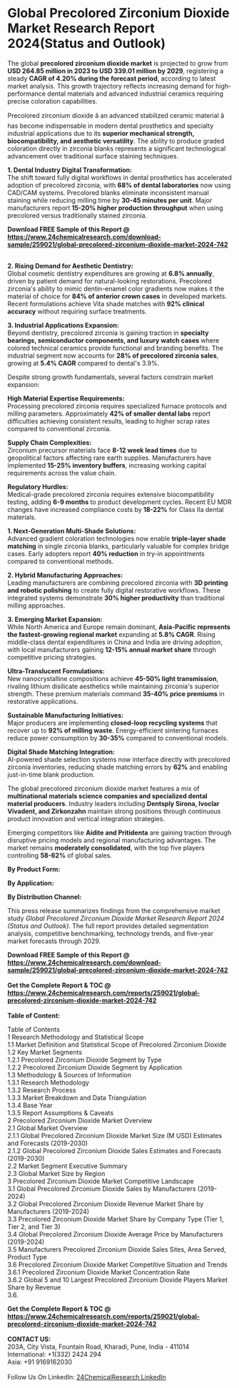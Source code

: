 <h1>Global Precolored Zirconium Dioxide Market Research Report 2024(Status and Outlook)</h1><p>The global <strong>precolored zirconium dioxide market</strong> is projected to grow from <strong>USD 264.85 million in 2023 to USD 339.01 million by 2029</strong>, registering a steady <strong>CAGR of 4.20% during the forecast period</strong>, according to latest market analysis. This growth trajectory reflects increasing demand for high-performance dental materials and advanced industrial ceramics requiring precise coloration capabilities.</p><p>Precolored zirconium dioxide â an advanced stabilized ceramic material â has become indispensable in modern dental prosthetics and specialty industrial applications due to its <strong>superior mechanical strength, biocompatibility, and aesthetic versatility</strong>. The ability to produce graded coloration directly in zirconia blanks represents a significant technological advancement over traditional surface staining techniques.</p><p><strong>1. Dental Industry Digital Transformation:</strong><br>
The shift toward fully digital workflows in dental prosthetics has accelerated adoption of precolored zirconia, with <strong>68% of dental laboratories</strong> now using CAD/CAM systems. Precolored blanks eliminate inconsistent manual staining while reducing milling time by <strong>30-45 minutes per unit</strong>. Major manufacturers report <strong>15-20% higher production throughput</strong> when using precolored versus traditionally stained zirconia.</p><div><b>Download FREE Sample of this Report @ 
            <a href="https://www.24chemicalresearch.com/download-sample/259021/global-precolored-zirconium-dioxide-market-2024-742">
            https://www.24chemicalresearch.com/download-sample/259021/global-precolored-zirconium-dioxide-market-2024-742</a></b></div><br><p><strong>2. Rising Demand for Aesthetic Dentistry:</strong><br>
Global cosmetic dentistry expenditures are growing at <strong>6.8% annually</strong>, driven by patient demand for natural-looking restorations. Precolored zirconia's ability to mimic dentin-enamel color gradients now makes it the material of choice for <strong>84% of anterior crown cases</strong> in developed markets. Recent formulations achieve Vita shade matches with <strong>92% clinical accuracy</strong> without requiring surface treatments.</p><p><strong>3. Industrial Applications Expansion:</strong><br>
Beyond dentistry, precolored zirconia is gaining traction in <strong>specialty bearings, semiconductor components, and luxury watch cases</strong> where colored technical ceramics provide functional and branding benefits. The industrial segment now accounts for <strong>28% of precolored zirconia sales</strong>, growing at <strong>5.4% CAGR</strong> compared to dental's 3.9%.</p><p>Despite strong growth fundamentals, several factors constrain market expansion:</p><p><strong>High Material Expertise Requirements:</strong><br>
    Processing precolored zirconia requires specialized furnace protocols and milling parameters. Approximately <strong>42% of smaller dental labs</strong> report difficulties achieving consistent results, leading to higher scrap rates compared to conventional zirconia.</p><p><strong>Supply Chain Complexities:</strong><br>
    Zirconium precursor materials face <strong>8-12 week lead times</strong> due to geopolitical factors affecting rare earth supplies. Manufacturers have implemented <strong>15-25% inventory buffers</strong>, increasing working capital requirements across the value chain.</p><p><strong>Regulatory Hurdles:</strong><br>
    Medical-grade precolored zirconia requires extensive biocompatibility testing, adding <strong>6-9 months</strong> to product development cycles. Recent EU MDR changes have increased compliance costs by <strong>18-22%</strong> for Class IIa dental materials.</p><p><strong>1. Next-Generation Multi-Shade Solutions:</strong><br>
Advanced gradient coloration technologies now enable <strong>triple-layer shade matching</strong> in single zirconia blanks, particularly valuable for complex bridge cases. Early adopters report <strong>40% reduction</strong> in try-in appointments compared to conventional methods.</p><p><strong>2. Hybrid Manufacturing Approaches:</strong><br>
Leading manufacturers are combining precolored zirconia with <strong>3D printing and robotic polishing</strong> to create fully digital restorative workflows. These integrated systems demonstrate <strong>30% higher productivity</strong> than traditional milling approaches.</p><p><strong>3. Emerging Market Expansion:</strong><br>
While North America and Europe remain dominant, <strong>Asia-Pacific represents the fastest-growing regional market</strong> expanding at <strong>5.8% CAGR</strong>. Rising middle-class dental expenditures in China and India are driving adoption, with local manufacturers gaining <strong>12-15% annual market share</strong> through competitive pricing strategies.</p><p><strong>Ultra-Translucent Formulations:</strong><br>
    New nanocrystalline compositions achieve <strong>45-50% light transmission</strong>, rivaling lithium disilicate aesthetics while maintaining zirconia's superior strength. These premium materials command <strong>35-40% price premiums</strong> in restorative applications.</p><p><strong>Sustainable Manufacturing Initiatives:</strong><br>
    Major producers are implementing <strong>closed-loop recycling systems</strong> that recover up to <strong>92% of milling waste</strong>. Energy-efficient sintering furnaces reduce power consumption by <strong>30-35%</strong> compared to conventional models.</p><p><strong>Digital Shade Matching Integration:</strong><br>
    AI-powered shade selection systems now interface directly with precolored zirconia inventories, reducing shade matching errors by <strong>62%</strong> and enabling just-in-time blank production.</p><p>The global precolored zirconium dioxide market features a mix of <strong>multinational materials science companies and specialized dental material producers</strong>. Industry leaders including <strong>Dentsply Sirona, Ivoclar Vivadent, and Zirkonzahn</strong> maintain strong positions through continuous product innovation and vertical integration strategies.</p><p>Emerging competitors like <strong>Aidite and Pritidenta</strong> are gaining traction through disruptive pricing models and regional manufacturing advantages. The market remains <strong>moderately consolidated</strong>, with the top five players controlling <strong>58-62%</strong> of global sales.</p><p><strong>By Product Form:</strong></p><p><strong>By Application:</strong></p><p><strong>By Distribution Channel:</strong></p><p>This press release summarizes findings from the comprehensive market study <em>Global Precolored Zirconium Dioxide Market Research Report 2024 (Status and Outlook)</em>. The full report provides detailed segmentation analysis, competitive benchmarking, technology trends, and five-year market forecasts through 2029.</p><div><b>Download FREE Sample of this Report @ 
            <a href="https://www.24chemicalresearch.com/download-sample/259021/global-precolored-zirconium-dioxide-market-2024-742">
            https://www.24chemicalresearch.com/download-sample/259021/global-precolored-zirconium-dioxide-market-2024-742</a></b></div><br><div><b>Get the Complete Report & TOC @ 
            <a href="https://www.24chemicalresearch.com/reports/259021/global-precolored-zirconium-dioxide-market-2024-742">
            https://www.24chemicalresearch.com/reports/259021/global-precolored-zirconium-dioxide-market-2024-742</a></b></div><br>
            <b>Table of Content:</b><p>Table of Contents<br />
1 Research Methodology and Statistical Scope<br />
1.1 Market Definition and Statistical Scope of Precolored Zirconium Dioxide<br />
1.2 Key Market Segments<br />
1.2.1 Precolored Zirconium Dioxide Segment by Type<br />
1.2.2 Precolored Zirconium Dioxide Segment by Application<br />
1.3 Methodology & Sources of Information<br />
1.3.1 Research Methodology<br />
1.3.2 Research Process<br />
1.3.3 Market Breakdown and Data Triangulation<br />
1.3.4 Base Year<br />
1.3.5 Report Assumptions & Caveats<br />
2 Precolored Zirconium Dioxide Market Overview<br />
2.1 Global Market Overview<br />
2.1.1 Global Precolored Zirconium Dioxide Market Size (M USD) Estimates and Forecasts (2019-2030)<br />
2.1.2 Global Precolored Zirconium Dioxide Sales Estimates and Forecasts (2019-2030)<br />
2.2 Market Segment Executive Summary<br />
2.3 Global Market Size by Region<br />
3 Precolored Zirconium Dioxide Market Competitive Landscape<br />
3.1 Global Precolored Zirconium Dioxide Sales by Manufacturers (2019-2024)<br />
3.2 Global Precolored Zirconium Dioxide Revenue Market Share by Manufacturers (2019-2024)<br />
3.3 Precolored Zirconium Dioxide Market Share by Company Type (Tier 1, Tier 2, and Tier 3)<br />
3.4 Global Precolored Zirconium Dioxide Average Price by Manufacturers (2019-2024)<br />
3.5 Manufacturers Precolored Zirconium Dioxide Sales Sites, Area Served, Product Type<br />
3.6 Precolored Zirconium Dioxide Market Competitive Situation and Trends<br />
3.6.1 Precolored Zirconium Dioxide Market Concentration Rate<br />
3.6.2 Global 5 and 10 Largest Precolored Zirconium Dioxide Players Market Share by Revenue<br />
3.6.</p><div><b>Get the Complete Report & TOC @ 
            <a href="https://www.24chemicalresearch.com/reports/259021/global-precolored-zirconium-dioxide-market-2024-742">
            https://www.24chemicalresearch.com/reports/259021/global-precolored-zirconium-dioxide-market-2024-742</a></b></div><br><b>CONTACT US:</b><br>
            203A, City Vista, Fountain Road, Kharadi, Pune, India - 411014<br>
            International: +1(332) 2424 294<br>
            Asia: +91 9169162030 <br><br>
            Follow Us On LinkedIn: <a href="https://www.linkedin.com/company/24chemicalresearch/">24ChemicalResearch LinkedIn</a>